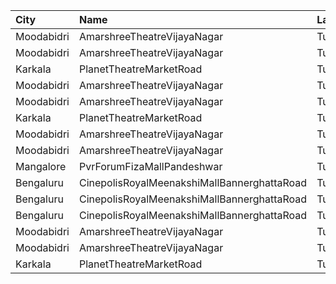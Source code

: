 | City       | Name                                        | Language |  Time | Type        | Price | Capacity | Booked |
| :--------- | :------------------------------------------ | :------- | ----: | :---------- | ----: | -------: | -----: |
| Moodabidri | AmarshreeTheatreVijayaNagar                 | Tulu     | 10:00 | Balcony     |  100₹ |      192 |    152 |
| Moodabidri | AmarshreeTheatreVijayaNagar                 | Tulu     | 10:00 | SecondClass |   90₹ |      368 |    368 |
| Karkala    | PlanetTheatreMarketRoad                     | Tulu     | 13:00 | FirstClass  |  100₹ |       98 |     70 |
| Moodabidri | AmarshreeTheatreVijayaNagar                 | Tulu     | 13:00 | Balcony     |  100₹ |      192 |    152 |
| Moodabidri | AmarshreeTheatreVijayaNagar                 | Tulu     | 13:00 | SecondClass |   90₹ |      368 |    368 |
| Karkala    | PlanetTheatreMarketRoad                     | Tulu     | 16:00 | FirstClass  |  100₹ |       98 |     70 |
| Moodabidri | AmarshreeTheatreVijayaNagar                 | Tulu     | 16:00 | Balcony     |  100₹ |      192 |    152 |
| Moodabidri | AmarshreeTheatreVijayaNagar                 | Tulu     | 16:00 | SecondClass |   90₹ |      368 |    368 |
| Mangalore  | PvrForumFizaMallPandeshwar                  | Tulu     | 16:20 | Classic     |  112₹ |       39 |      5 |
| Bengaluru  | CinepolisRoyalMeenakshiMallBannerghattaRoad | Tulu     | 18:10 | Normal      |  120₹ |       16 |      0 |
| Bengaluru  | CinepolisRoyalMeenakshiMallBannerghattaRoad | Tulu     | 18:10 | Executive   |  120₹ |       43 |      0 |
| Bengaluru  | CinepolisRoyalMeenakshiMallBannerghattaRoad | Tulu     | 18:10 | Premium     |  120₹ |       25 |      8 |
| Moodabidri | AmarshreeTheatreVijayaNagar                 | Tulu     | 18:30 | Balcony     |  100₹ |      192 |    152 |
| Moodabidri | AmarshreeTheatreVijayaNagar                 | Tulu     | 18:30 | SecondClass |   90₹ |      368 |    368 |
| Karkala    | PlanetTheatreMarketRoad                     | Tulu     | 19:00 | FirstClass  |  100₹ |       98 |     70 |